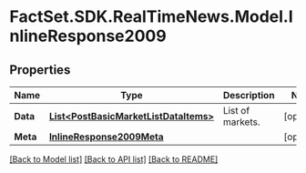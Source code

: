 # FactSet.SDK.RealTimeNews.Model.InlineResponse2009

## Properties

Name | Type | Description | Notes
------------ | ------------- | ------------- | -------------
**Data** | [**List&lt;PostBasicMarketListDataItems&gt;**](PostBasicMarketListDataItems.md) | List of markets. | [optional] 
**Meta** | [**InlineResponse2009Meta**](InlineResponse2009Meta.md) |  | [optional] 

[[Back to Model list]](../README.md#documentation-for-models) [[Back to API list]](../README.md#documentation-for-api-endpoints) [[Back to README]](../README.md)

